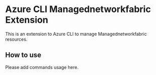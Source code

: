# Azure CLI Managednetworkfabric Extension #
This is an extension to Azure CLI to manage Managednetworkfabric resources.

## How to use ##
Please add commands usage here.